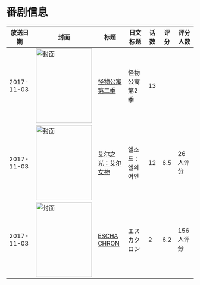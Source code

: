 # 番剧信息

|放送日期|封面|标题|日文标题|话数|评分|评分人数|
|---|---|---|---|---|---|---|
|2017-11-03|<img src="https://lain.bgm.tv/pic/cover/c/f4/9d/229099_Z2Z8N.jpg" alt="封面" style="width:150px;height:200px;object-fit:cover;">|[怪物公寓 第二季](https://bangumi.tv/subject/229099)|怪物公寓 第2季|13|||
|2017-11-03|<img src="https://lain.bgm.tv/pic/cover/c/fd/a9/201699_91h13.jpg" alt="封面" style="width:150px;height:200px;object-fit:cover;">|[艾尔之光：艾尔女神](https://bangumi.tv/subject/201699)|엘소드：엘의 여인|12|6.5|26人评分|
|2017-11-03|<img src="https://lain.bgm.tv/pic/cover/c/56/39/194852_KJ2a6.jpg" alt="封面" style="width:150px;height:200px;object-fit:cover;">|[ESCHA CHRON](https://bangumi.tv/subject/194852)|エスカクロン|2|6.2|156人评分|
